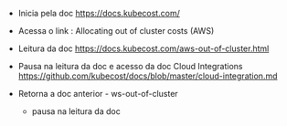 * Inicia pela doc 
https://docs.kubecost.com/

* Acessa o link : Allocating out of cluster costs (AWS)

* Leitura da doc https://docs.kubecost.com/aws-out-of-cluster.html

* Pausa na leitura da doc e acesso da doc Cloud Integrations https://github.com/kubecost/docs/blob/master/cloud-integration.md

* Retorna a doc anterior - ws-out-of-cluster 

    * pausa na leitura da doc 